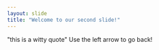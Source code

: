 ```yaml
---
layout: slide
title: "Welcome to our second slide!"
---
```

"this is a witty quote"
Use the left arrow to go back!
